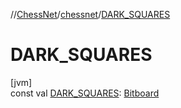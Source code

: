 //[ChessNet](../../index.md)/[chessnet](index.md)/[DARK_SQUARES](-d-a-r-k_-s-q-u-a-r-e-s.md)

# DARK_SQUARES

[jvm]\
const val [DARK_SQUARES](-d-a-r-k_-s-q-u-a-r-e-s.md): [Bitboard](index.md#610777926%2FClasslikes%2F-1216412040)
